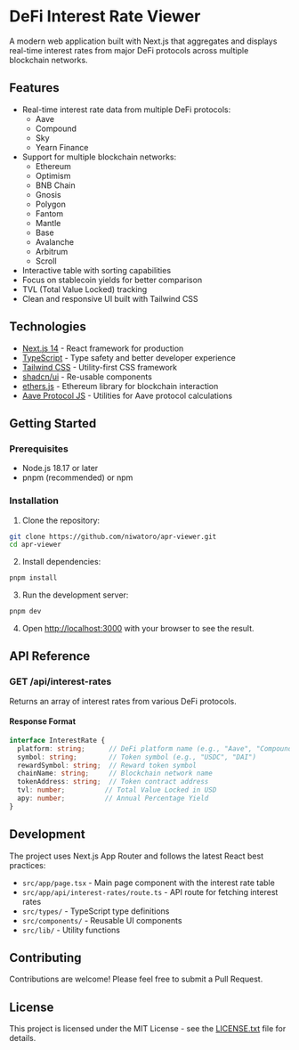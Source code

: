 # DeFi Interest Rate Viewer

A modern web application built with Next.js that aggregates and displays real-time interest rates from major DeFi protocols across multiple blockchain networks.

## Features

- Real-time interest rate data from multiple DeFi protocols:
  - Aave
  - Compound
  - Sky
  - Yearn Finance
- Support for multiple blockchain networks:
  - Ethereum
  - Optimism
  - BNB Chain
  - Gnosis
  - Polygon
  - Fantom
  - Mantle
  - Base
  - Avalanche
  - Arbitrum
  - Scroll
- Interactive table with sorting capabilities
- Focus on stablecoin yields for better comparison
- TVL (Total Value Locked) tracking
- Clean and responsive UI built with Tailwind CSS

## Technologies

- [Next.js 14](https://nextjs.org/) - React framework for production
- [TypeScript](https://www.typescriptlang.org/) - Type safety and better developer experience
- [Tailwind CSS](https://tailwindcss.com/) - Utility-first CSS framework
- [shadcn/ui](https://ui.shadcn.com/) - Re-usable components
- [ethers.js](https://docs.ethers.org/) - Ethereum library for blockchain interaction
- [Aave Protocol JS](https://github.com/aave/aave-js) - Utilities for Aave protocol calculations

## Getting Started

### Prerequisites

- Node.js 18.17 or later
- pnpm (recommended) or npm

### Installation

1. Clone the repository:

```bash
git clone https://github.com/niwatoro/apr-viewer.git
cd apr-viewer
```

2. Install dependencies:

```bash
pnpm install
```

3. Run the development server:

```bash
pnpm dev
```

4. Open [http://localhost:3000](http://localhost:3000) with your browser to see the result.

## API Reference

### GET /api/interest-rates

Returns an array of interest rates from various DeFi protocols.

#### Response Format

```typescript
interface InterestRate {
  platform: string;      // DeFi platform name (e.g., "Aave", "Compound")
  symbol: string;        // Token symbol (e.g., "USDC", "DAI")
  rewardSymbol: string;  // Reward token symbol
  chainName: string;     // Blockchain network name
  tokenAddress: string;  // Token contract address
  tvl: number;          // Total Value Locked in USD
  apy: number;          // Annual Percentage Yield
}
```

## Development

The project uses Next.js App Router and follows the latest React best practices:

- `src/app/page.tsx` - Main page component with the interest rate table
- `src/app/api/interest-rates/route.ts` - API route for fetching interest rates
- `src/types/` - TypeScript type definitions
- `src/components/` - Reusable UI components
- `src/lib/` - Utility functions

## Contributing

Contributions are welcome! Please feel free to submit a Pull Request.

## License

This project is licensed under the MIT License - see the [LICENSE.txt](LICENSE.txt) file for details.
